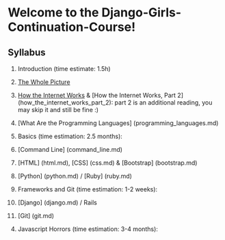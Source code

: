 # Welcome to the Django-Girls-Continuation-Course!

## Syllabus
1. Introduction (time estimate: 1.5h)
  1. [The Whole Picture](the_whole_picture.md)
  2. [How the Internet Works](how_does_the_internet_work.md) & [How the Internet Works, Part 2] (how_the_internet_works_part_2): part 2 is an additional reading, you may skip it and still be fine :)
  3. [What Are the Programming Languages] (programming_languages.md)

2. Basics (time estimation: 2.5 months):
  1. [Command Line] (command_line.md)
  2. [HTML] (html.md), [CSS] (css.md) & [Bootstrap] (bootstrap.md)
  3. [Python] (python.md) / [Ruby] (ruby.md)

3. Frameworks and Git (time estimation: 1-2 weeks): 
  1. [Django] (django.md) / Rails
  2. [Git] (git.md)

4) Javascript Horrors (time estimation: 3-4 months): 
